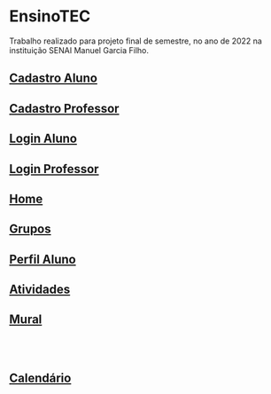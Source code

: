 # EnsinoTEC
Trabalho realizado para projeto final de semestre, no ano de 2022 na instituição SENAI Manuel Garcia Filho.

<h2><a href="https://caiocapel.github.io/EnsinoTec/cad-aluno.html">Cadastro Aluno</a></h2>
<h2><a href="https://caiocapel.github.io/EnsinoTec/cad-prof.html">Cadastro Professor</a></h2>
<h2><a href="https://caiocapel.github.io/EnsinoTec/login-aluno.html">Login Aluno</a></h2>
<h2><a href="https://caiocapel.github.io/EnsinoTec/login-prof.html">Login Professor</a></h2>
<h2><a href="https://caiocapel.github.io/EnsinoTec/index.html">Home</a></h2>
<h2><a href="https://caiocapel.github.io/EnsinoTec/grupos.html">Grupos</a></h2>
<h2><a href="https://caiocapel.github.io/EnsinoTec/perfil-aluno.html">Perfil Aluno</a></h2>
<h2><a href="https://caiocapel.github.io/EnsinoTec/Atividades.html">Atividades</a></h2>
<h2><a href="https://caiocapel.github.io/EnsinoTec/mural.html">Mural</a></h2>
<br><br>

<h2><a href="https://caiocapel.github.io/EnsinoTec/calendar.html">Calendário</a></h2>
